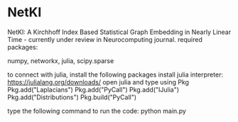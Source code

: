 # NetKI

NetKI: A Kirchhoff Index Based Statistical Graph Embedding in Nearly Linear Time - currently under review in Neurocomputing journal. 
required packages:

numpy,
networkx,
julia,
scipy.sparse

to connect with julia, install the following packages
install julia interpreter: https://julialang.org/downloads/
open julia and type
using Pkg
Pkg.add("Laplacians")
Pkg.add("PyCall")
Pkg.add("IJulia")
Pkg.add("Distributions")
Pkg.build("PyCall") 

type the following command to run the code: 
python main.py

